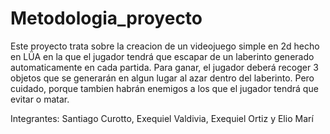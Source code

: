 # Metodologia_proyecto

Este proyecto trata sobre la creacion de un videojuego simple en 2d hecho en LÜA en la que el jugador tendrá que escapar de un laberinto generado automaticamente en cada partida. Para ganar, el jugador deberá recoger 3 objetos que se generarán en algun lugar al azar dentro del laberinto. Pero cuidado, porque tambien habrán enemigos a los que el jugador tendrá que evitar o matar. 

Integrantes: Santiago Curotto, Exequiel Valdivia, Exequiel Ortiz y Elio Marí
